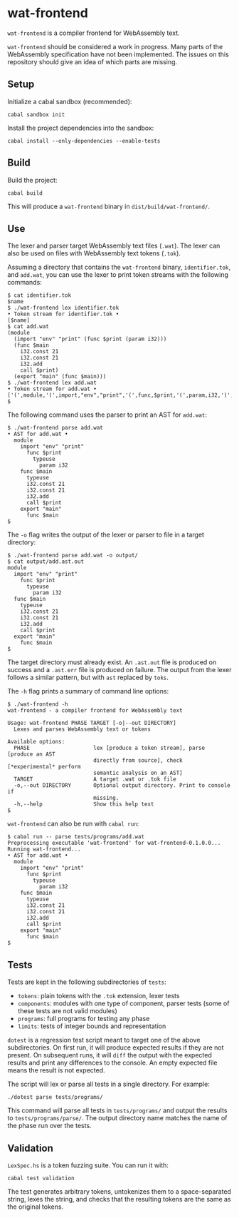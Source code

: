 # wat-frontend

`wat-frontend` is a compiler frontend for WebAssembly text.

`wat-frontend` should be considered a work in progress. Many parts of the
WebAssembly specification have not been implemented. The issues on this
repository should give an idea of which parts are missing.

## Setup

Initialize a cabal sandbox (recommended):
```
cabal sandbox init
```

Install the project dependencies into the sandbox:
```
cabal install --only-dependencies --enable-tests
```

## Build

Build the project:
```
cabal build
```

This will produce a `wat-frontend` binary in `dist/build/wat-frontend/`.

## Use

The lexer and parser target WebAssembly text files (`.wat`). The lexer can also
be used on files with WebAssembly text tokens (`.tok`).

Assuming a directory that contains the `wat-frontend` binary, `identifier.tok`,
and `add.wat`, you can use the lexer to print token streams with the following commands:
```
$ cat identifier.tok 
$name
$ ./wat-frontend lex identifier.tok 
• Token stream for identifier.tok •
[$name]
$ cat add.wat 
(module
  (import "env" "print" (func $print (param i32)))
  (func $main
    i32.const 21
    i32.const 21
    i32.add
    call $print)
  (export "main" (func $main)))
$ ./wat-frontend lex add.wat 
• Token stream for add.wat •
['(',module,'(',import,"env","print",'(',func,$print,'(',param,i32,')',')',')','(',func,$main,i32.const,21,i32.const,21,i32.add,call,$print,')','(',export,"main",'(',func,$main,')',')',')']
$ 
```

The following command uses the parser to print an AST for `add.wat`:
```
$ ./wat-frontend parse add.wat 
• AST for add.wat •
  module
    import "env" "print"
      func $print
        typeuse
          param i32
    func $main
      typeuse
      i32.const 21
      i32.const 21
      i32.add
      call $print
    export "main"
      func $main
$ 
```

The `-o` flag writes the output of the lexer or parser to file in a target
directory:
```
$ ./wat-frontend parse add.wat -o output/
$ cat output/add.ast.out 
module
  import "env" "print"
    func $print
      typeuse
        param i32
  func $main
    typeuse
    i32.const 21
    i32.const 21
    i32.add
    call $print
  export "main"
    func $main
$ 
```

The target directory must already exist. An `.ast.out` file is produced on
success and a `.ast.err` file is produced on failure. The output from the lexer
follows a similar pattern, but with `ast` replaced by `toks`.


The `-h` flag prints a summary of command line options:
```
$ ./wat-frontend -h
wat-frontend - a compiler frontend for WebAssembly text

Usage: wat-frontend PHASE TARGET [-o|--out DIRECTORY]
  Lexes and parses WebAssembly text or tokens

Available options:
  PHASE                    lex [produce a token stream], parse [produce an AST
                           directly from source], check [*experimental* perform
                           semantic analysis on an AST]
  TARGET                   A target .wat or .tok file
  -o,--out DIRECTORY       Optional output directory. Print to console if
                           missing.
  -h,--help                Show this help text
$ 
```

`wat-frontend` can also be run with `cabal run`:
```
$ cabal run -- parse tests/programs/add.wat 
Preprocessing executable 'wat-frontend' for wat-frontend-0.1.0.0...
Running wat-frontend...
• AST for add.wat •
  module
    import "env" "print"
      func $print
        typeuse
          param i32
    func $main
      typeuse
      i32.const 21
      i32.const 21
      i32.add
      call $print
    export "main"
      func $main
$ 
```

## Tests

Tests are kept in the following subdirectories of `tests`: 

- `tokens`: plain tokens with the `.tok` extension, lexer tests
- `components`: modules with one type of component, parser tests (some
  of these tests are not valid modules)
- `programs`: full programs for testing any phase
- `limits`: tests of integer bounds and representation

`dotest` is a regression test script meant to target one of the above
subdirectories. On first run, it will produce expected results if they are not
present. On subsequent runs, it will `diff` the output with the expected results
and print any differences to the console. An empty expected file means the
result is not expected.

The script will lex or parse all tests in a single directory. For example:
```
./dotest parse tests/programs/
```

This command will parse all tests in `tests/programs/` and output the results to
`tests/programs/parse/`. The output directory name matches the name of the
phase run over the tests.

## Validation

`LexSpec.hs` is a token fuzzing suite. You can run it with:
```
cabal test validation
```
The test generates arbitrary tokens, untokenizes them to a space-separated
string, lexes the string, and checks that the resulting tokens are the same as
the original tokens.
